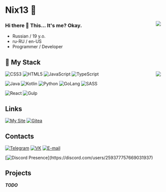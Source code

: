

# Nix13 🔭

<img align="right" src="https://github-readme-stats.vercel.app/api?username=ScuroNeko&show_icons=true&hide_border=true&include_all_commits_disable=false&count_private=true&theme=tokyonight">

### Hi there 👋 This... It's me? Okay.

- Russian / 19 y.o.
- ru-RU / en-US
- Programmer / Developer

## 🌱 My Stack

<img align="right" src="https://github-readme-stats.vercel.app/api/top-langs?username=ScuroNeko&hide_border=true&layout=compact&theme=tokyonight">

![CSS3](https://img.shields.io/badge/-CSS3-222?style=for-the-badge&logo=CSS3&logoColor=1572b6&color=733c8d&labelColor=222)
![HTML5](https://img.shields.io/badge/-HTML5-222?style=for-the-badge&logo=HTML5&logoColor=e34f26&color=733c8d&labelColor=222)
![JavaScript](https://img.shields.io/badge/-JavaScript-222?style=for-the-badge&logo=JavaScript&logoColor=f7df1e&color=733c8d&labelColor=222)
![TypeScript](https://img.shields.io/badge/-TypeScript-222?style=for-the-badge&logo=TypeScript&logoColor=3178C6&color=733c8d&labelColor=222)

![Java](https://img.shields.io/badge/-Java-222?style=for-the-badge&logo=Java&logoColor=fff007396&color=733c8d&labelColor=222)
![Kotlin](https://img.shields.io/badge/-Kotlin-222?style=for-the-badge&logo=kotlin&logoColor=7f52ff&color=733c8d&labelColor=222)
![Python](https://img.shields.io/badge/-Python-222?style=for-the-badge&logo=python&logoColor=3776ab&color=733c8d&labelColor=222)
![GoLang](https://img.shields.io/badge/-GoLang-222?style=for-the-badge&logo=go&logoColor=00ADD8&color=733c8d&labelColor=222)
![SASS](https://img.shields.io/badge/-SASS-222?style=for-the-badge&logo=sass&logoColor=CC6699&color=733c8d&labelColor=222)

![React](https://img.shields.io/badge/-React-222?style=for-the-badge&logo=react&logoColor=61DAFB&color=733c8d&labelColor=222)
![Gulp](https://img.shields.io/badge/-Gulp-222?style=for-the-badge&logo=gulp&logoColor=CF4647&color=733c8d&labelColor=222)

## Links
[![My Site](https://img.shields.io/badge/-Web_site-222?style=for-the-badge&logo=addthis&logoColor=FF6550&color=733c8d&labelColor=222)](https://nix13.dev)
[![Gitea](https://img.shields.io/badge/-Gitea-222?style=for-the-badge&logo=gitea&logoColor=609926&color=733c8d&labelColor=222)](https://git.nix13.dev)

## Contacts
[![Telegram](https://img.shields.io/badge/-Telegram-222?style=for-the-badge&logo=telegram&logoColor=26A5E4&color=733c8d&labelColor=222)](https://t.me/DarkShinigani)
[![VK](https://img.shields.io/badge/-VK-222?style=for-the-badge&logo=vk&logoColor=0077FF&color=733c8d&labelColor=222)](https://vk.com/nikitagorshok)
[![E-mail](https://img.shields.io/badge/-E--mail-222?style=for-the-badge&logo=gmail&logoColor=EA4335&color=733c8d&labelColor=222)](mailto:nix1304@gmail.com)

[![Discord Presence](https://lanyard.cnrad.dev/api/259377757669031937?theme=dark&idleMessage=Probably%20died...)](https://discord.com/users/259377757669031937)

## Projects
***TODO***
